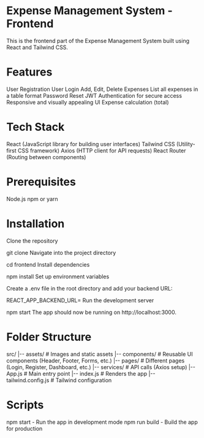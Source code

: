 # Expense Management System - Frontend
   This is the frontend part of the Expense Management System built using React and Tailwind CSS.

# Features
User Registration
User Login
Add, Edit, Delete Expenses
List all expenses in a table format
Password Reset
JWT Authentication for secure access
Responsive and visually appealing UI
Expense calculation (total)

# Tech Stack
React (JavaScript library for building user interfaces)
Tailwind CSS (Utility-first CSS framework)
Axios (HTTP client for API requests)
React Router (Routing between components)


# Prerequisites
Node.js
npm or yarn


# Installation
Clone the repository

 git clone <frontend-repo-url>
Navigate into the project directory


cd frontend
Install dependencies


npm install
Set up environment variables

Create a .env file in the root directory and add your backend URL:


REACT_APP_BACKEND_URL=<Your Backend URL>
Run the development server

npm start
The app should now be running on http://localhost:3000.

# Folder Structure

src/
|-- assets/        # Images and static assets
|-- components/    # Reusable UI components (Header, Footer, Forms, etc.)
|-- pages/         # Different pages (Login, Register, Dashboard, etc.)
|-- services/      # API calls (Axios setup)
|-- App.js         # Main entry point
|-- index.js       # Renders the app
|-- tailwind.config.js  # Tailwind configuration


# Scripts
npm start - Run the app in development mode
npm run build - Build the app for production